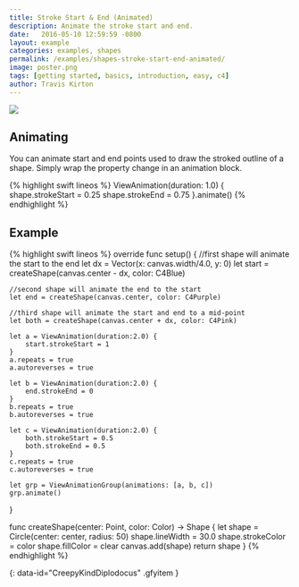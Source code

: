 ```yaml
---
title: Stroke Start & End (Animated)
description: Animate the stroke start and end.
date:   2016-05-10 12:59:59 -0800
layout: example
categories: examples, shapes
permalink: /examples/shapes-stroke-start-end-animated/
image: poster.png
tags: [getting started, basics, introduction, easy, c4]
author: Travis Kirton
---
```

![](stroke-start-end-animated.png)

## Animating
You can animate start and end points used to draw the stroked outline of a shape. Simply wrap the property change in an animation block.

{% highlight swift lineos %}
ViewAnimation(duration: 1.0) {
    shape.strokeStart = 0.25
    shape.strokeEnd = 0.75
}.animate()
{% endhighlight %}

## Example
{% highlight swift lineos %}
override func setup() {
    //first shape will animate the start to the end
    let dx = Vector(x: canvas.width/4.0, y: 0)
    let start = createShape(canvas.center - dx, color: C4Blue)

    //second shape will animate the end to the start
    let end = createShape(canvas.center, color: C4Purple)

    //third shape will animate the start and end to a mid-point
    let both = createShape(canvas.center + dx, color: C4Pink)

    let a = ViewAnimation(duration:2.0) {
        start.strokeStart = 1
    }
    a.repeats = true
    a.autoreverses = true

    let b = ViewAnimation(duration:2.0) {
        end.strokeEnd = 0
    }
    b.repeats = true
    b.autoreverses = true

    let c = ViewAnimation(duration:2.0) {
        both.strokeStart = 0.5
        both.strokeEnd = 0.5
    }
    c.repeats = true
    c.autoreverses = true

    let grp = ViewAnimationGroup(animations: [a, b, c])
    grp.animate()
}

func createShape(center: Point, color: Color) -> Shape {
    let shape = Circle(center: center, radius: 50)
    shape.lineWidth = 30.0
    shape.strokeColor = color
    shape.fillColor = clear
    canvas.add(shape)
    return shape
}
{% endhighlight %}

![](){: data-id="CreepyKindDiplodocus" .gfyitem }